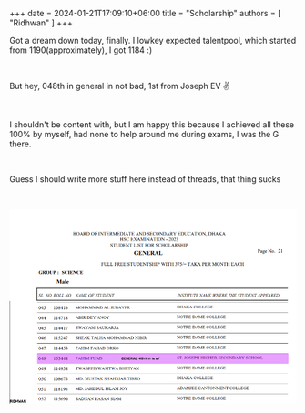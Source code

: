 +++ 
date = 2024-01-21T17:09:10+06:00
title = "Scholarship"
authors = [ "Ridhwan" ]
+++

Got a dream down today, finally. I lowkey expected talentpool, which started from 1190(approximately), I got 1184 :)

<br>

But hey, 048th in general in not bad, 1st from Joseph EV ✌️

<br>

I shouldn't be content with, but I am happy this because I achieved all these 100% by myself, had none to help around me during exams, I was the G there.

<br>

Guess I should write more stuff here instead of threads, that thing sucks

<br>

![ImgB](/images/scholarship.png)